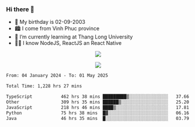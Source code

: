 ### Hi there 👋
- 🎂 My birthday is 02-09-2003
- 🏙️ I come from Vinh Phuc province
- 🌱 I’m currently learning at Thang Long University
- 🧑‍💻 I know NodeJS, ReactJS an React Native
<p align="center"><img src="https://github-readme-stats.vercel.app/api?username=tmquang0209&show_icons=true&theme=gradient"></p>
<p align="center"><img src="https://github-readme-stats.vercel.app/api/top-langs/?username=tmquang0209&hide=scss,css&langs_count=10"></p>
<!--START_SECTION:waka-->

```txt
From: 04 January 2024 - To: 01 May 2025

Total Time: 1,228 hrs 27 mins

TypeScript           462 hrs 38 mins █████████▒░░░░░░░░░░░░░░░   37.66 %
Other                309 hrs 35 mins ██████▒░░░░░░░░░░░░░░░░░░   25.20 %
JavaScript           218 hrs 46 mins ████▒░░░░░░░░░░░░░░░░░░░░   17.81 %
Python               75 hrs 38 mins  █▓░░░░░░░░░░░░░░░░░░░░░░░   06.16 %
Java                 46 hrs 35 mins  █░░░░░░░░░░░░░░░░░░░░░░░░   03.79 %
```

<!--END_SECTION:waka-->
